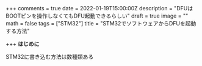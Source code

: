 +++
comments = true
date = 2022-01-19T15:00:00Z
description = "DFUはBOOTピンを操作しなくてもDFU起動できるらしい"
draft = true
image = ""
math = false
tags = ["STM32"]
title = "STM32でソフトウェアからDFUを起動する方法"

+++
**はじめに**

STM32に書き込む方法は数種類ある
